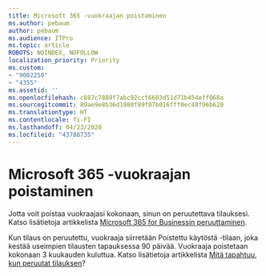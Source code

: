 ```yaml
---
title: Microsoft 365 -vuokraajan poistaminen
ms.author: pebaum
author: pebaum
ms.audience: ITPro
ms.topic: article
ROBOTS: NOINDEX, NOFOLLOW
localization_priority: Priority
ms.custom:
- "9002250"
- "4355"
ms.assetid: ''
ms.openlocfilehash: c887c7889f7abc92ccf6603d51d71b454eff068a
ms.sourcegitcommit: 89ae9e8b36d1980f89f07b016fff0ec48f96b620
ms.translationtype: HT
ms.contentlocale: fi-FI
ms.lasthandoff: 04/23/2020
ms.locfileid: "43788735"
---
```

# <a name="delete-microsoft-365-tenant"></a>Microsoft 365 -vuokraajan poistaminen

Jotta voit poistaa vuokraajasi kokonaan, sinun on peruutettava tilauksesi. Katso lisätietoja artikkelista [Microsoft 365 for Businessin peruuttaminen](https://docs.microsoft.com/microsoft-365/commerce/subscriptions/cancel-your-subscription?view=o365-worldwide). 
 
Kun tilaus on peruutettu, vuokraaja siirretään Poistettu käytöstä -tilaan, joka kestää useimpien tilausten tapauksessa 90 päivää. Vuokraaja poistetaan kokonaan 3 kuukauden kuluttua. Katso lisätietoja artikkelista [Mitä tapahtuu, kun peruutat tilauksen](https://docs.microsoft.com/microsoft-365/commerce/subscriptions/cancel-your-subscription?view=o365-worldwide#what-happens-when-you-cancel-a-subscription)?
